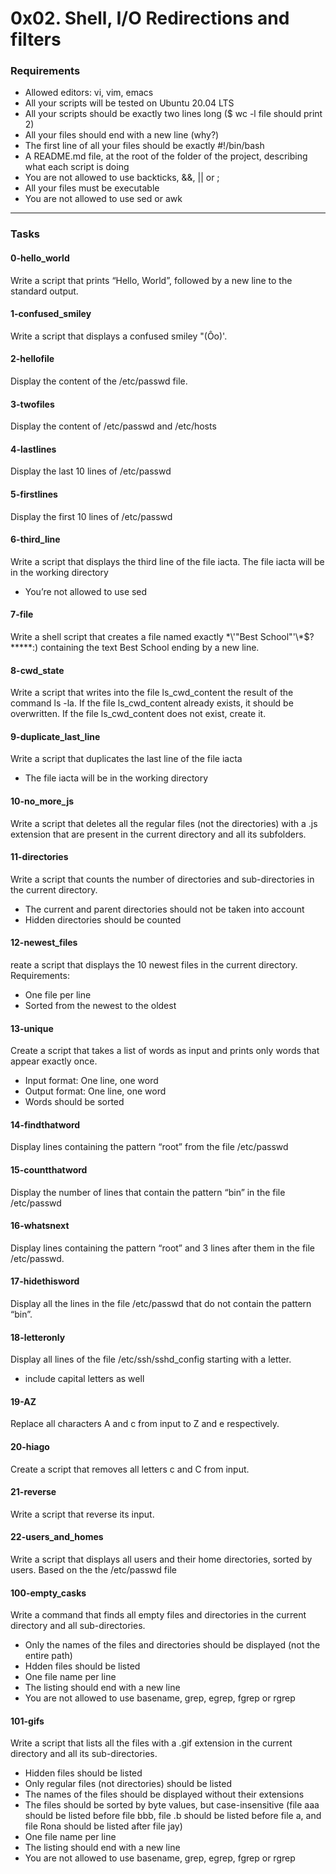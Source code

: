 # 0x02. Shell, I/O Redirections and filters

### Requirements
- Allowed editors: vi, vim, emacs
- All your scripts will be tested on Ubuntu 20.04 LTS
- All your scripts should be exactly two lines long ($ wc -l file should print 2)
- All your files should end with a new line (why?)
- The first line of all your files should be exactly #!/bin/bash
- A README.md file, at the root of the folder of the project, describing what each script is doing
- You are not allowed to use backticks, &&, || or ;
- All your files must be executable
- You are not allowed to use sed or awk

---

### Tasks

#### 0-hello_world
Write a script that prints “Hello, World”, followed by a new line to the standard output.

#### 1-confused_smiley
Write a script that displays a confused smiley "(Ôo)'.

#### 2-hellofile
Display the content of the /etc/passwd file.

#### 3-twofiles
Display the content of /etc/passwd and /etc/hosts

#### 4-lastlines
Display the last 10 lines of /etc/passwd

#### 5-firstlines
Display the first 10 lines of /etc/passwd

#### 6-third_line
Write a script that displays the third line of the file iacta.
The file iacta will be in the working directory
- You’re not allowed to use sed

#### 7-file
Write a shell script that creates a file named exactly \*\\'"Best School"\'\\*$\?\*\*\*\*\*:) containing the text Best School ending by a new line.

#### 8-cwd_state
Write a script that writes into the file ls_cwd_content the result of the command ls -la. If the file ls_cwd_content already exists, it should be overwritten. If the file ls_cwd_content does not exist, create it.

#### 9-duplicate_last_line
Write a script that duplicates the last line of the file iacta
- The file iacta will be in the working directory

#### 10-no_more_js
Write a script that deletes all the regular files (not the directories) with a .js extension that are present in the current directory and all its subfolders.

#### 11-directories
Write a script that counts the number of directories and sub-directories in the current directory.
- The current and parent directories should not be taken into account
- Hidden directories should be counted

#### 12-newest_files
reate a script that displays the 10 newest files in the current directory.
Requirements:
- One file per line
- Sorted from the newest to the oldest

#### 13-unique
Create a script that takes a list of words as input and prints only words that appear exactly once.
- Input format: One line, one word
- Output format: One line, one word
- Words should be sorted

#### 14-findthatword
Display lines containing the pattern “root” from the file /etc/passwd

#### 15-countthatword
Display the number of lines that contain the pattern “bin” in the file /etc/passwd

#### 16-whatsnext
Display lines containing the pattern “root” and 3 lines after them in the file /etc/passwd.

#### 17-hidethisword
Display all the lines in the file /etc/passwd that do not contain the pattern “bin”.

#### 18-letteronly
Display all lines of the file /etc/ssh/sshd_config starting with a letter.
- include capital letters as well

#### 19-AZ
Replace all characters A and c from input to Z and e respectively.

#### 20-hiago
Create a script that removes all letters c and C from input.

#### 21-reverse
Write a script that reverse its input.

#### 22-users_and_homes
Write a script that displays all users and their home directories, sorted by users.
Based on the the /etc/passwd file

#### 100-empty_casks
Write a command that finds all empty files and directories in the current directory and all sub-directories.

- Only the names of the files and directories should be displayed (not the entire path)
- Hdden files should be listed
- One file name per line
- The listing should end with a new line
- You are not allowed to use basename, grep, egrep, fgrep or rgrep

#### 101-gifs
Write a script that lists all the files with a .gif extension in the current directory and all its sub-directories.

- Hidden files should be listed
- Only regular files (not directories) should be listed
- The names of the files should be displayed without their extensions
- The files should be sorted by byte values, but case-insensitive (file aaa should be listed before file bbb, file .b should be listed before file a, and file Rona should be listed after file jay)
- One file name per line
- The listing should end with a new line
- You are not allowed to use basename, grep, egrep, fgrep or rgrep
